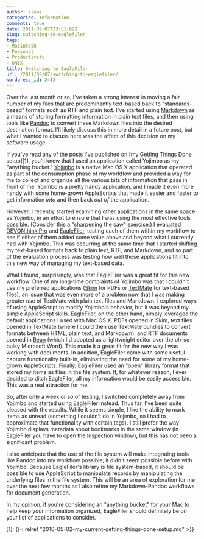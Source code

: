 ```yaml
---
author: slowe
categories: Information
comments: true
date: 2011-09-07T23:51:09Z
slug: switching-to-eaglefiler
tags:
- Macintosh
- Personal
- Productivity
- UNIX
title: Switching to EagleFiler
url: /2011/09/07/switching-to-eaglefiler/
wordpress_id: 2413
---
```


Over the last month or so, I've taken a strong interest in moving a fair number of my files that are predominantly text-based back to "standards-based" formats such as RTF and plain text. I've started using [Markdown](http://daringfireball.net/projects/markdown/syntax) as a means of storing formatting information in plain text files, and then using tools like [Pandoc](http://johnmacfarlane.net/pandoc/index.html) to convert these Markdown files into the desired destination format. I'll likely discuss this in more detail in a future post, but what I wanted to discuss here was the affect of this decision on my software usage.

If you've read any of the posts I've published on [my Getting Things Done setup][1], you'll know that I used an application called Yojimbo as my "anything bucket." [Yojimbo](http://www.barebones.com/products/yojimbo/) is a native Mac OS X application that operated as part of the consumption phase of my workflow and provided a way for me to collect and organize all the various bits of information that pass in front of me. Yojimbo is a pretty handy application, and I made it even more handy with some home-grown AppleScripts that made it easier and faster to get information _into_ and then back _out of_ the application.

However, I recently started examining other applications in the same space as Yojimbo, in an effort to ensure that I was using the most effective tools possible. (Consider this a "sharpening the saw" exercise.) I evaluated [DEVONthink Pro](http://www.devon-technologies.com/products/devonthinkpro/) and [EagleFiler](http://c-command.com/eaglefiler/), testing each of them within my workflow to see if either of them added some value above and beyond what I currently had with Yojimbo. This was occurring at the same time that I started shifting my text-based formats back to plain text, RTF, and Markdown, and so part of the evaluation process was testing how well those applications fit into this new way of managing my text-based data.

What I found, surprisingly, was that EagleFiler was a great fit for this new workflow. One of my long-time complaints of Yojimbo was that I couldn't use my preferred applications ([Skim](http://skim-app.sourceforge.net/) for PDFs or [TextMate](http://macromates.com/) for text-based files), an issue that was even more of a problem now that I was making greater use of TextMate with plain text files and Markdown. I explored ways of using AppleScript to modify Yojimbo's behavior, but it was beyond my simple AppleScript skills. EagleFiler, on the other hand, simply leveraged the default applications I used with Mac OS X. PDFs opened in Skim, text files opened in TextMate (where I could then use TextMate bundles to convert formats between HTML, plain text, and Markdown), and RTF documents opened in [Bean](http://www.bean-osx.com/Bean.html) (which I'd adopted as a lightweight editor over the oh-so-bulky Microsoft Word). This made it a great fit for the new way I was working with documents. In addition, EagleFiler came with some useful capture functionality built-in, eliminating the need for some of my home-grown AppleScripts. Finally, EagleFiler used an "open" library format that stored my items as files in the file system. If, for whatever reason, I ever decided to ditch EagleFiler, all my information would be easily accessible. This was a real attraction for me.

So, after only a week or so of testing, I switched completely away from Yojimbo and started using EagleFiler instead. Thus far, I've been quite pleased with the results. While it seems simple, I like the ability to mark items as unread (something I couldn't do in Yojimbo, so I had to approximate that functionality with certain tags). I still prefer the way Yojimbo displays metadata about bookmarks in the same window (in EagleFiler you have to open the Inspection window), but this has not been a significant problem.

I also anticipate that the use of the file system will make integrating tools like Pandoc into my workflow possible; it didn't seem possible before with Yojimbo. Because EagleFiler's library is file system-based, it should be possible to use AppleScript to manipulate records by manipulating the underlying files in the file system. This will be an area of exploration for me over the next few months as I also refine my Markdown-Pandoc workflows for document generation.

In my opinion, if you're considering an "anything bucket" for your Mac to help keep your information organized, EagleFiler should definitely be on your list of applications to consider.

[1]: {{< relref "2010-05-02-my-current-getting-things-done-setup.md" >}}
